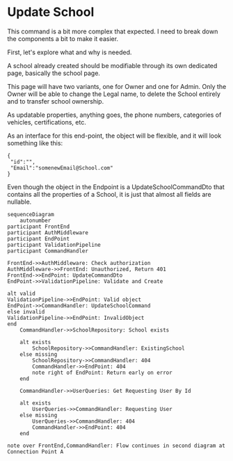 # Update School

This command is a bit more complex that expected. I need to break down the components a bit to make it easier.

First, let's explore what and why is needed.

A school already created should be modifiable through its own dedicated page, basically the school page.

This page will have two variants, one for Owner and one for Admin.
Only the Owner will be able to change the Legal name, to delete the School entirely and to transfer school ownership.

As updatable properties, anything goes, the phone numbers, categories of vehicles, certifications, etc.

As an interface for this end-point, the object will be flexible, and it will look something like this:
```
{
 "id":"",
 "Email":"somenewEmail@School.com"
}
```
Even though the object in the Endpoint is a UpdateSchoolCommandDto that contains all the properties of a School,
it is just that almost all fields are nullable.

```mermaid
sequenceDiagram
    autonumber
participant FrontEnd
participant AuthMiddleware
participant EndPoint
participant ValidationPipeline
participant CommandHandler

FrontEnd->>AuthMiddleware: Check authorization
AuthMiddleware->>FrontEnd: Unauthorized, Return 401
FrontEnd->>EndPoint: UpdateCommandDto
EndPoint->>ValidationPipeline: Validate and Create

alt valid
ValidationPipeline->>EndPoint: Valid object
EndPoint->>CommandHandler: UpdateSchoolCommand
else invalid
ValidationPipeline->>EndPoint: InvalidObject
end
    CommandHandler->>SchoolRepository: School exists

    alt exists
        SchoolRepository->>CommandHandler: ExistingSchool
    else missing
        SchoolRepository->>CommandHandler: 404
        CommandHandler->>EndPoint: 404
        note right of EndPoint: Return early on error
    end

    CommandHandler->>UserQueries: Get Requesting User By Id

    alt exists
        UserQueries->>CommandHandler: Requesting User
    else missing
        UserQueries->>CommandHandler: 404
        CommandHandler->>EndPoint: 404
    end

note over FrontEnd,CommandHandler: Flow continues in second diagram at Connection Point A
```
